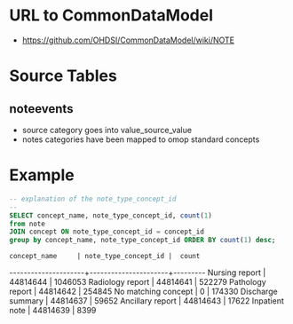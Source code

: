 # URL to CommonDataModel
- https://github.com/OHDSI/CommonDataModel/wiki/NOTE

# Source Tables

## noteevents

- source category goes into value_source_value
- notes categories have been mapped to omop standard concepts

# Example
``` sql
-- explanation of the note_type_concept_id
-- 
SELECT concept_name, note_type_concept_id, count(1)
from note
JOIN concept ON note_type_concept_id = concept_id
group by concept_name, note_type_concept_id ORDER BY count(1) desc;
```
    concept_name     | note_type_concept_id |  count
---------------------+----------------------+---------
 Nursing report      |             44814644 | 1046053
 Radiology report    |             44814641 |  522279
 Pathology report    |             44814642 |  254845
 No matching concept |                    0 |  174330
 Discharge summary   |             44814637 |   59652
 Ancillary report    |             44814643 |   17622
 Inpatient note      |             44814639 |    8399
